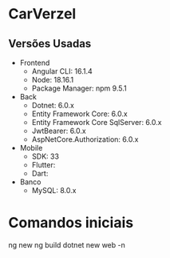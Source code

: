 # CarVerzel

## Versões Usadas

- Frontend
  - Angular CLI: 16.1.4
  - Node: 18.16.1
  - Package Manager: npm 9.5.1
- Back
  - Dotnet: 6.0.x
  - Entity Framework Core: 6.0.x
  - Entity Framework Core SqlServer: 6.0.x
  - JwtBearer: 6.0.x
  - AspNetCore.Authorization: 6.0.x
- Mobile
  - SDK: 33
  - Flutter:
  - Dart:
- Banco
  - MySQL: 8.0.x

# Comandos iniciais

ng new
ng build
dotnet new web -n
